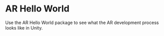 # AR Hello World

Use the AR Hello World package to see what the AR development process looks like in Unity.
